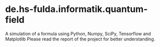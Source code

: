 # de.hs-fulda.informatik.quantum-field
A simulation of a formula using Python, Numpy, SciPy, Tensorflow and Matplotlib
Please read the report of the project for better understanding.
